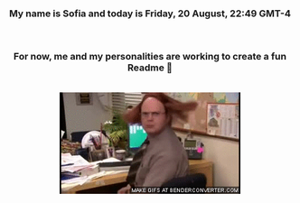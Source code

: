 


<div align="center">
<h3 >My name is Sofia and today is Friday, 20 August, 22:49 GMT-4</h3><br>
<h3 >For now, me and my personalities are working to create a fun Readme 👋
</h3><br>
<img src='img/dwight.gif' alt='working...'/>
</div>
